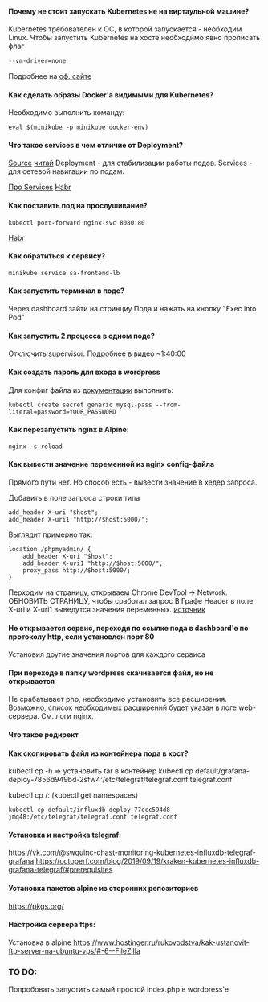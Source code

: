 #### Почему не стоит запускать Kubernetes не на виртаульной машине?

Kubernetes требователен к ОС, в которой запускается - необходим Linux. Чтобы запустить Kubernetes на хосте необходимо
явно прописать флаг

````bash
--vm-driver=none
````

Подробнее на [оф. сайте](https://kubernetes.io/ru/docs/setup/learning-environment/minikube/#%D1%83%D0%BA%D0%B0%D0%B7%D0%B0%D0%BD%D0%B8%D0%B5-%D0%B4%D1%80%D0%B0%D0%B9%D0%B2%D0%B5%D1%80%D0%B0-%D0%B2%D0%B8%D1%80%D1%82%D1%83%D0%B0%D0%BB%D1%8C%D0%BD%D0%BE%D0%B9-%D0%BC%D0%B0%D1%88%D0%B8%D0%BD%D1%8B)

#### Как сделать образы Docker'a видимыми для Kubernetes?

Необходимо выполнить команду:

````
eval $(minikube -p minikube docker-env)
````

#### Что такое services в чем отличие от Deployment?

[Source](https://kubernetes.io/docs/concepts/services-networking/service/#motivation)
[читай](https://matthewpalmer.net/kubernetes-app-developer/articles/service-kubernetes-example-tutorial.html#:~:text=What's%20the%20difference%20between%20a,to%20a%20set%20of%20pods.&text=Then%20our%20service%20could%20route,them%20based%20on%20their%20labels.)
Deployment - для стабилизации работы подов. Services - для сетевой навигации по подам.

[Про Services](https://kubernetes.io/ru/docs/tutorials/kubernetes-basics/expose/expose-intro/)
[Habr](https://habr.com/ru/company/ruvds/blog/438984/)

#### Как поставить под на прослушивание?

````
kubectl port-forward nginx-svc 8080:80
````
[Habr](https://habr.com/ru/company/ruvds/blog/438984/)


#### Как обратиться к сервису?

````
minikube service sa-frontend-lb
````

#### Как запустить терминал в поде?

Через dashboard зайти на стринциу Пода и нажать на кнопку "Exec into Pod"

#### Как запустить 2 процесса в одном поде?

Отключить supervisor. Подробнее в видео ~1:40:00

#### Как создать пароль для входа в wordpress

Для конфиг файла из [документации](https://raw.githubusercontent.com/kubernetes/website/master/content/en/examples/application/wordpress/mysql-deployment.yaml)
выполнить:

````
kubectl create secret generic mysql-pass --from-literal=password=YOUR_PASSWORD
````

#### Как перезапустить nginx в Alpine:

````
nginx -s reload
````

#### Как вывести значение переменной из nginx config-файла
Прямого пути нет. Но способ есть - вывести значение в хедер запроса.

Добавить в поле запроса строки типа
````
add_header X-uri "$host";
add_header X-uri1 "http://$host:5000/";
````
Выглядит примерно так:
````
location /phpmyadmin/ {
    add_header X-uri "$host";
    add_header X-uri1 "http://$host:5000/";
    proxy_pass http://$host:5000/;
}
````
Перходим на страницу, открываем Chrome DevTool -> Network. ОБНОВИТЬ СТРАНИЦУ, чтобы сработал запрос
В Графе Header в поле X-uri и X-uri1 выведутся значения переменных.
[источник](https://azimut7.ru/blog/nginx-variables-debug)

#### Не открывается сервис, переходя по ссылке пода в dashboard'e по протоколу http, если установлен порт 80

Установил другие значения портов для каждого сервиса


#### При переходе в папку wordpress скачивается файл, но не открывается

Не срабатывает php, необходимо установить все расширения. Возможно, список необходимых расширений будет указан в логе 
web-сервера. См. логи nginx.

#### Что такое редирект

#### Как скопировать файл из контейнера пода в хост?

kubectl cp -h           =>      установить tar в контейнер
kubectl cp default/grafana-deploy-7856d949bd-2sfw4:/etc/telegraf/telegraf.conf telegraf.conf

kubectl cp  <namespace>/<pod>:<src path> <dst path>
(kubectl get namespaces)
````
kubectl cp default/influxdb-deploy-77ccc594d8-jmq48:/etc/telegraf/telegraf.conf telegraf.conf
````

#### Установка и настройка telegraf:
https://vk.com/@swquinc-chast-monitoring-kubernetes-influxdb-telegraf-grafana
https://octoperf.com/blog/2019/09/19/kraken-kubernetes-influxdb-grafana-telegraf/#prerequisites

#### Установка пакетов alpine из сторонних репозиториев
https://pkgs.org/

#### Настройка сервера ftps:
Установка в alpine
https://www.hostinger.ru/rukovodstva/kak-ustanovit-ftp-server-na-ubuntu-vps/#-6--FileZilla


### TO DO:

Попробовать запустить самый простой index.php в wordpress'e


